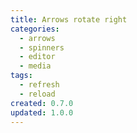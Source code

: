 ```yaml
---
title: Arrows rotate right
categories:
  - arrows
  - spinners
  - editor
  - media
tags:
  - refresh
  - reload
created: 0.7.0
updated: 1.0.0
---
```

